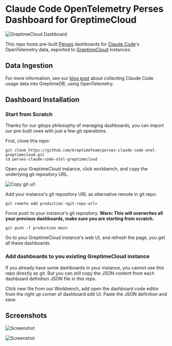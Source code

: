 # Claude Code OpenTelemetry Perses Dashboard for GreptimeCloud

![GreptimeCloud Dashboard](https://img.shields.io/badge/GreptimeCloud%20Dashboard-8322ff)

This repo hosts pre-built [Perses](https://perses.dev/) dashboards for
[Claude
Code](https://docs.anthropic.com/en/docs/claude-code/overview)'s
OpenTelemetry data, exported to
[GreptimeCloud](https://greptime.cloud) instances.

## Data Ingestion

For more information, see our [blog
post](https://greptime.com/blogs/2025-07-16-claude-code-with-greptime) about
collecting Claude Code usage data into GreptimeDB, using OpenTelemetry.

## Dashboard Installation

### Start from Scratch

Thanks for our gitops philosophy of managing dashboards, you can
import our pre-built ones with just a few git operations.

First, clone this repo:

```
git clone https://github.com/GreptimeTeam/perses-claude-code-otel-greptimecloud.git
cd perses-claude-code-otel-greptimecloud
```

Open your GreptimeCloud instance, click workbench, and copy the
underlying git repository URL.

![Copy git url](https://github.com/user-attachments/assets/2f08c136-40d6-43cd-9119-b11b9543c836)

Add your instance's git repository URL as alternative remote in git
repo:

```
git remote add production <git-repo-url>
```

Force push to your instance's git repository. **Warn: This will overwrites all
your previous dashboards, make sure you are starting from scratch.**

```
git push -f production main
```

Go to your GreptimeCloud instance's web UI, and refresh the page, you
get all these dashboards.


### Add dashboards to you existing GreptimeCloud instance

If you already have some dashboards in your instance, you cannot use this repo
directly as git. But you can still copy the JSON content from each dashboard
definition JSON file in this repo.

Click new file from our Workbench, add open the dashboard code editor from the
right up corner of dashboard edit UI. Paste the JSON definition and save.

## Screenshots

![Screenshot](https://github.com/user-attachments/assets/ab78950f-f80f-4831-907f-02f1185a2609)

![Screenshot](https://github.com/user-attachments/assets/c96e83b5-fdf3-4aaa-979e-2fa3ef8584f3)
